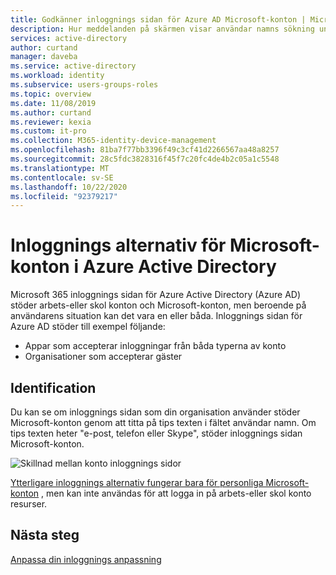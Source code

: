 ```yaml
---
title: Godkänner inloggnings sidan för Azure AD Microsoft-konton | Microsoft Docs
description: Hur meddelanden på skärmen visar användar namns sökning under inloggning
services: active-directory
author: curtand
manager: daveba
ms.service: active-directory
ms.workload: identity
ms.subservice: users-groups-roles
ms.topic: overview
ms.date: 11/08/2019
ms.author: curtand
ms.reviewer: kexia
ms.custom: it-pro
ms.collection: M365-identity-device-management
ms.openlocfilehash: 81ba7f77bb3396f49c3cf41d2266567aa48a8257
ms.sourcegitcommit: 28c5fdc3828316f45f7c20fc4de4b2c05a1c5548
ms.translationtype: MT
ms.contentlocale: sv-SE
ms.lasthandoff: 10/22/2020
ms.locfileid: "92379217"
---
```

# <a name="sign-in-options-for-microsoft-accounts-in-azure-active-directory"></a>Inloggnings alternativ för Microsoft-konton i Azure Active Directory

Microsoft 365 inloggnings sidan för Azure Active Directory (Azure AD) stöder arbets-eller skol konton och Microsoft-konton, men beroende på användarens situation kan det vara en eller båda. Inloggnings sidan för Azure AD stöder till exempel följande:

* Appar som accepterar inloggningar från båda typerna av konto
* Organisationer som accepterar gäster

## <a name="identification"></a>Identification
Du kan se om inloggnings sidan som din organisation använder stöder Microsoft-konton genom att titta på tips texten i fältet användar namn. Om tips texten heter "e-post, telefon eller Skype", stöder inloggnings sidan Microsoft-konton.

![Skillnad mellan konto inloggnings sidor](./media/signin-account-support/ui-prompt.png)

[Ytterligare inloggnings alternativ fungerar bara för personliga Microsoft-konton](https://azure.microsoft.com/updates/microsoft-account-signin-options/ ) , men kan inte användas för att logga in på arbets-eller skol konto resurser.

## <a name="next-steps"></a>Nästa steg

[Anpassa din inloggnings anpassning](../fundamentals/add-custom-domain.md)